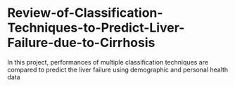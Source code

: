 # Review-of-Classification-Techniques-to-Predict-Liver-Failure-due-to-Cirrhosis

In this project, performances of multiple classification techniques are compared to predict the liver failure using demographic and personal health data
